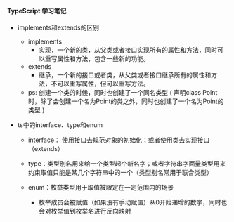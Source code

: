 #### TypeScript 学习笔记

- implements和extends的区别
  - implements
    - 实现，一个新的类，从父类或者接口实现所有的属性和方法，同时可以重写属性和方法，包含一些新的功能。
  - extends
    - 继承，一个新的接口或者类，从父类或者接口继承所有的属性和方法，不可以重写属性，但可以重写方法。
  - ps: 创建一个类的时候，同时也创建了一个同名类型 ( 声明class Point时，除了会创建一个名为Point的类之外，同时也创建了一个名为Point的类型 )



- ts中的interface、type和enum

  - interface： 使用接口去规范对象的初始化；或者使用类去实现接口（extends）

  - type：类型别名用来给一个类型起个新名字；或者字符串字面量类型用来约束取值只能是某几个字符串中的一个（类型别名常用于联合类型）

  - enum：枚举类型用于取值被限定在一定范围内的场景
    - 枚举成员会被赋值（如果没有手动赋值）从0开始递增的数字，同时也会对枚举值到枚举名进行反向映射

